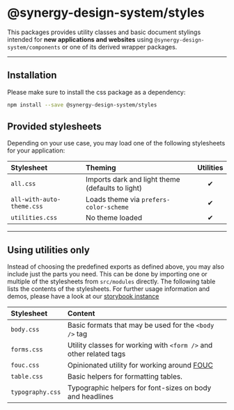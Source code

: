 # @synergy-design-system/styles

This packages provides utility classes and basic document stylings intended for **new applications and websites** using `@synergy-design-system/components` or one of its derived wrapper packages.

---

## Installation

Please make sure to install the css package as a dependency:

```bash
npm install --save @synergy-design-system/styles
```

## Provided stylesheets

Depending on your use case, you may load one of the following stylesheets for your application:

| Stylesheet | Theming | Utilities |
|:-----------|:--------|:---------:|
| `all.css`  | Imports dark and light theme (defaults to light) | ✔ |
| `all-with-auto-theme.css` | Loads theme via `prefers-color-scheme` | ✔ |
| `utilities.css` | No theme loaded | ✔ |

---

## Using utilities only

Instead of choosing the predefined exports as defined above, you may also include just the parts you need. This can be done by importing one or multiple of the stylesheets from `src/modules` directly. The following table lists the contents of the stylesheets. For further usage information and demos, please have a look at our [storybook instance](https://synergy-design-system.github.io)

| Stylesheet       | Content
|:-----------------|:--------------------------------------
| `body.css`       | Basic formats that may be used for the `<body />` tag
| `forms.css`      | Utility classes for working with `<form />` and other related tags
| `fouc.css`       | Opinionated utility for working around [FOUC](https://www.jacobmilhorn.com/posts/solving-fouc-in-web-components/)
| `table.css`      | Basic helpers for formatting tables.
| `typography.css` | Typographic helpers for font-sizes on body and headlines
